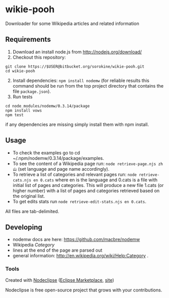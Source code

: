 # wikie-pooh

Downloader for some Wikipedia articles and related information

## Requirements

1.  Download an install node.js from http://nodejs.org/download/
2.  Checkout this repository:
```
git clone https://$USER@bitbucket.org/sorokine/wikie-pooh.git
cd wikie-pooh
```
2.  Install dependencies: ```npm install nodemw``` (for reliable results this command should be run from the top project directory that contains the file ```package.json```).
3.  Run tests
```
cd node_modules/nodemw/0.3.14/package
npm install vows
npm test
```
if any dependencies are missing simply install them with npm install.

## Usage

 * To check the examples go to cd ~/.npm/nodemw/0.3.14/package/examples.  
 * To see the content of a Wikipedia page run: ```node retrieve-page.njs zh 山``` (set language and page name accordingly).  
 * To retrieve a list of categories and relevant pages run: ```node retrieve-cats.njs en 0.cats``` where en is the language and 0.cats is a file with initial list of pages and categories.  This will produce a new file 1.cats (or higher number) with a list of pages and categories retrieved based on the original list.
 * To get edits stats run ```node retrieve-edit-stats.njs en 0.cats```.

All files are tab-delimited.

## Developing

 * nodemw docs are here: https://github.com/macbre/nodemw
 * Wikipedia *Category*
  * lines at the end of the page are parsed out
  * general information: http://en.wikipedia.org/wiki/Help:Category .

### Tools

Created with [Nodeclipse](https://github.com/Nodeclipse/nodeclipse-1)
 ([Eclipse Marketplace](http://marketplace.eclipse.org/content/nodeclipse), [site](http://www.nodeclipse.org))

Nodeclipse is free open-source project that grows with your contributions.
